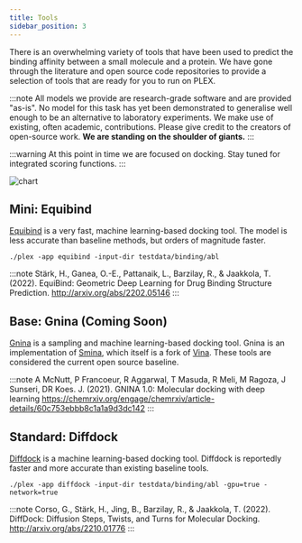```yaml
---
title: Tools
sidebar_position: 3
---
```


There is an overwhelming variety of tools that have been used to predict the binding affinity between a small molecule and a protein. We have gone through the literature and open source code repositories to provide a selection of tools that are ready for you to run on PLEX. 

:::note
All models we provide are research-grade software and are provided "as-is". No model for this task has yet been demonstrated to generalise well enough to be an alternative to laboratory experiments. We make use of existing, often academic, contributions. Please give credit to the creators of open-source work. **We are standing on the shoulder of giants.**
:::

:::warning
At this point in time we are focused on docking. Stay tuned for integrated scoring functions.
:::


![chart](https://user-images.githubusercontent.com/18559148/220592140-20600560-1d9d-4aae-80a0-642e09f9e065.png)

## Mini: Equibind
[Equibind](https://github.com/HannesStark/EquiBind) is a very fast, machine learning-based docking tool. The model is less accurate than baseline methods, but orders of magnitude faster.

````
./plex -app equibind -input-dir testdata/binding/abl
````

:::note
Stärk, H., Ganea, O.-E., Pattanaik, L., Barzilay, R., & Jaakkola, T. (2022). EquiBind: Geometric Deep Learning for Drug Binding Structure Prediction. http://arxiv.org/abs/2202.05146
:::


## Base: Gnina (Coming Soon)
[Gnina](https://github.com/gnina/gnina) is a sampling and machine learning-based docking tool. Gnina is an implementation of [Smina](https://sourceforge.net/projects/smina/), which itself is a fork of [Vina](https://vina.scripps.edu/). These tools are considered the current open source baseline.

:::note
A McNutt, P Francoeur, R Aggarwal, T Masuda, R Meli, M Ragoza, J Sunseri, DR Koes. J. (2021). GNINA 1.0: Molecular docking with deep learning https://chemrxiv.org/engage/chemrxiv/article-details/60c753ebbb8c1a1a9d3dc142
:::

## Standard: Diffdock
[Diffdock](https://github.com/gcorso/DiffDock) is a machine learning-based docking tool. Diffdock is reportedly faster and more accurate than existing baseline tools.

````
./plex -app diffdock -input-dir testdata/binding/abl -gpu=true -network=true
````

:::note
Corso, G., Stärk, H., Jing, B., Barzilay, R., & Jaakkola, T. (2022). DiffDock: Diffusion Steps, Twists, and Turns for Molecular Docking. http://arxiv.org/abs/2210.01776
:::
